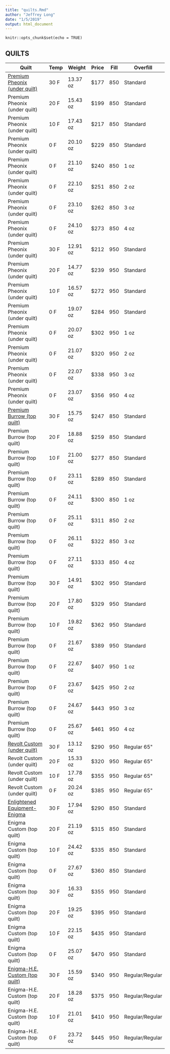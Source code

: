 ```yaml
---
title: "quilts.Rmd"
author: "Jeffrey Long"
date: "1/5/2019"
output: html_document
---
```


```{r setup, include=FALSE}
knitr::opts_chunk$set(echo = TRUE)
```

## QUILTS




Quilt  |  Temp  |  Weight  | Price | Fill | Overfill
---------------------------- | --------------------- | ---------------------- | --------------------- | ---------------------- | --------------
[Premium Pheonix (under quilt)](https://www.hammockgear.com/premium-phoenix/) | 30 F | 13.37 oz | $177 | 850 | Standard 
Premium Pheonix (under quilt) | 20 F | 15.43 oz | $199 | 850 | Standard 
Premium Pheonix (under quilt) | 10 F | 17.43 oz | $217 | 850 | Standard 
Premium Pheonix (under quilt) |  0 F | 20.10 oz | $229 | 850 | Standard  
Premium Pheonix (under quilt) |  0 F | 21.10 oz | $240 | 850 | 1 oz 
Premium Pheonix (under quilt) |  0 F | 22.10 oz | $251 | 850 | 2 oz 
Premium Pheonix (under quilt) |  0 F | 23.10 oz | $262 | 850 | 3 oz
Premium Pheonix (under quilt) |  0 F | 24.10 oz | $273 | 850 | 4 oz
Premium Pheonix (under quilt) | 30 F | 12.91 oz | $212 | 950 | Standard 
Premium Pheonix (under quilt) | 20 F | 14.77 oz | $239 | 950 | Standard 
Premium Pheonix (under quilt) | 10 F | 16.57 oz | $272 | 950 | Standard 
Premium Pheonix (under quilt) |  0 F | 19.07 oz | $284 | 950 | Standard 
Premium Pheonix (under quilt) |  0 F | 20.07 oz | $302 | 950 | 1 oz
Premium Pheonix (under quilt) |  0 F | 21.07 oz | $320 | 950 | 2 oz 
Premium Pheonix (under quilt) |  0 F | 22.07 oz | $338 | 950 | 3 oz  
Premium Pheonix (under quilt) |  0 F | 23.07 oz | $356 | 950 | 4 oz  
[Premium Burrow (top quilt)](https://www.hammockgear.com/premium-burrow/) | 30 F | 15.75 oz | $247 | 850 | Standard
Premium Burrow (top quilt) | 20 F | 18.88 oz | $259 | 850 | Standard
Premium Burrow (top quilt) | 10 F | 21.00 oz | $277 | 850 | Standard
Premium Burrow (top quilt) | 0 F | 23.11 oz | $289 | 850 | Standard
Premium Burrow (top quilt) | 0 F | 24.11 oz | $300 | 850 | 1 oz
Premium Burrow (top quilt) | 0 F | 25.11 oz | $311 | 850 | 2 oz
Premium Burrow (top quilt) | 0 F | 26.11 oz | $322 | 850 | 3 oz
Premium Burrow (top quilt) | 0 F | 27.11 oz | $333 | 850 | 4 oz
Premium Burrow (top quilt) | 30 F | 14.91 oz | $302 | 950 | Standard
Premium Burrow (top quilt) | 20 F | 17.80 oz | $329 | 950 | Standard
Premium Burrow (top quilt) | 10 F | 19.82 oz | $362 | 950 | Standard
Premium Burrow (top quilt) | 0 F | 21.67 oz | $389 | 950 | Standard
Premium Burrow (top quilt) | 0 F | 22.67 oz | $407 | 950 | 1 oz
Premium Burrow (top quilt) | 0 F | 23.67 oz | $425 | 950 | 2 oz
Premium Burrow (top quilt) | 0 F | 24.67 oz | $443 | 950 | 3 oz
Premium Burrow (top quilt) | 0 F | 25.67 oz | $461 | 950 | 4 oz
[Revolt Custom (under quilt)](https://enlightenedequipment.com/revolt-custom/) | 30 F | 13.12 oz | $290 | 950 | Regular 65"
Revolt Custom (under quilt) | 20 F | 15.33 oz | $320 | 950 | Regular 65"
Revolt Custom (under quilt) | 10 F | 17.78 oz | $355 | 950 | Regular 65"
Revolt Custom (under quilt) | 0 F | 20.24 oz | $385 | 950 | Regular 65"
[Enlightened Equipment- Enigma](https://support.enlightenedequipment.com/hc/en-us/articles/115002191668-Enigma) | 30 F | 17.94 oz | $290 | 850 | Standard
Enigma Custom (top quilt) | 20 F | 21.19 oz | $315 | 850 | Standard
Enigma Custom (top quilt) | 10 F | 24.42 oz | $335 | 850 | Standard
Enigma Custom (top quilt) |  0 F | 27.67 oz | $360 | 850 | Standard
Enigma Custom (top quilt) | 30 F | 16.33 oz | $355 | 950 | Standard
Enigma Custom (top quilt) | 20 F | 19.25 oz | $395 | 950 | Standard
Enigma Custom (top quilt) | 10 F | 22.15 oz | $435 | 950 | Standard
Enigma Custom (top quilt) |  0 F | 25.07 oz | $470 | 950 | Standard
[Enigma-H.E. Custom (top quilt)](https://enlightenedequipment.com/enigma-h-e-custom/) | 30 F | 15.59 oz |  $340 | 950 | Regular/Regular
Enigma-H.E. Custom (top quilt) | 20 F | 18.28 oz | $375 | 950 | Regular/Regular
Enigma-H.E. Custom (top quilt) | 10 F | 21.01 oz | $410 | 950 | Regular/Regular
Enigma-H.E. Custom (top quilt) | 0 F | 23.72 oz | $445 | 950 | Regular/Regular








